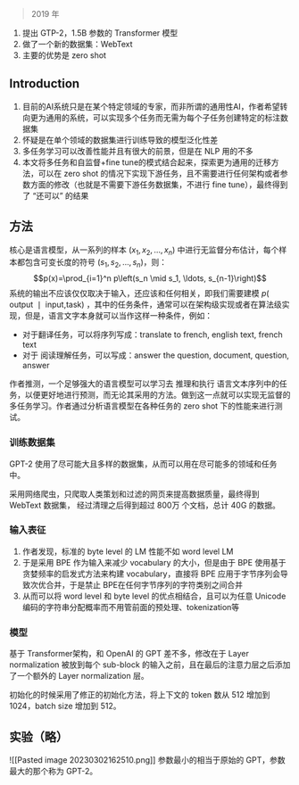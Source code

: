 > 2019 年

1. 提出 GTP-2，1.5B 参数的 Transformer 模型
2. 做了一个新的数据集：WebText
3. 主要的优势是 zero shot

## Introduction
1. 目前的AI系统只是在某个特定领域的专家，而非所谓的通用性AI，作者希望转向更为通用的系统，可以实现多个任务而无需为每个子任务创建特定的标注数据集
2. 怀疑是在单个领域的数据集进行训练导致的模型泛化性差
3. 多任务学习可以改善性能并且有很大的前景，但是在 NLP 用的不多
4. 本文将多任务和自监督+fine tune的模式结合起来，探索更为通用的迁移方法，可以在 zero shot 的情况下实现下游任务，且不需要进行任何架构或者参数方面的修改（也就是不需要下游任务数据集，不进行 fine tune），最终得到了 “还可以” 的结果

## 方法

核心是语言模型，从一系列的样本 $\left(x_1, x_2, \ldots, x_n\right)$ 中进行无监督分布估计，每个样本都包含可变长度的符号 $\left(s_1, s_2, \ldots, s_n\right)$，则：$$p(x)=\prod_{i=1}^n p\left(s_n \mid s_1, \ldots, s_{n-1}\right)$$
系统的输出不应该仅仅取决于输入，还应该和任何相关，即我们需要建模 $p(\text { output } \mid \text { input,task) }$，其中的任务条件，通常可以在架构级实现或者在算法级实现，但是，语言文字本身就可以当作这样一种条件，例如：
+ 对于翻译任务，可以将序列写成：translate to french, english text, french text
+ 对于 阅读理解任务，可以写成：answer the question, document, question, answer

作者推测，一个足够强大的语言模型可以学习去 推理和执行 语言文本序列中的任务，以便更好地进行预测，而无论其采用的方法。做到这一点就可以实现无监督的多任务学习。作者通过分析语言模型在各种任务的 zero shot 下的性能来进行测试。

### 训练数据集

GPT-2 使用了尽可能大且多样的数据集，从而可以用在尽可能多的领域和任务中。

采用网络爬虫，只爬取人类策划和过滤的网页来提高数据质量，最终得到 WebText 数据集， 经过清理之后得到超过 800万 个文档，总计 40G 的数据。

### 输入表征

1. 作者发现，标准的 byte level 的 LM 性能不如 word level LM
2. 于是采用 BPE 作为输入来减少 vocabulary 的大小，但是由于 BPE 使用基于贪婪频率的启发式方法来构建 vocabulary，直接将 BPE 应用于字节序列会导致次优合并，于是禁止 BPE在任何字节序列的字符类别之间合并
3. 从而可以将 word level 和 byte level 的优点相结合，且可以为任意 Unicode 编码的字符串分配概率而不用管前面的预处理、tokenization等

### 模型

基于 Transformer架构，和 OpenAI 的 GPT 差不多，修改在于 Layer normalization 被放到每个 sub-block 的输入之前，且在最后的注意力层之后添加了一个额外的 Layer normalization 层。

初始化的时候采用了修正的初始化方法，将上下文的 token 数从 512 增加到 1024，batch size 增加到 512。

## 实验（略）

![[Pasted image 20230302162510.png]]
参数最小的相当于原始的 GPT，参数最大的那个称为 GPT-2。